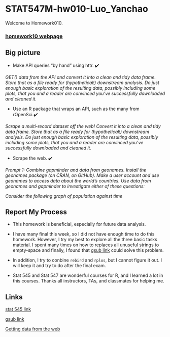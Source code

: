 
# STAT547M-hw010-Luo_Yanchao

Welcome to  Homework010.

### [homework10 webpage](http://www.imdb.com/title/tt0145487/?ref_=nv_sr_3)

## Big picture

+ Make API queries “by hand” using httr. :heavy_check_mark:

*GET() data from the API and convert it into a clean and tidy data frame. Store that as a file ready for (hypothetical!) downstream analysis. Do just enough basic exploration of the resulting data, possibly including some plots, that you and a reader are convinced you’ve successfully downloaded and cleaned it.*

+ Use an R package that wraps an API, such as the many from rOpenSci.:heavy_check_mark:

*Scrape a multi-record dataset off the web! Convert it into a clean and tidy data frame. Store that as a file ready for (hypothetical!) downstream analysis. Do just enough basic exploration of the resulting data, possibly including some plots, that you and a reader are convinced you’ve successfully downloaded and cleaned it.*

+ Scrape the web. :heavy_check_mark:

*Prompt 1: Combine gapminder and data from geonames. Install the geonames package (on CRAN, on GitHub). Make a user account and use geonames to access data about the world’s countries. Use data from geonames and gapminder to investigate either of these questions:*

*Consider the following graph of population against time*

## Report My Process

+ This homework is beneficial, especially for future data analysis.

+ I have many final this week, so I did not have enough time to do this homework. However, I try my best to explore all the three basic tasks material. I spent many times on how to replaces all unuseful strings to empty-space and finally, I found that [gsub link](http://www.endmemo.com/program/R/gsub.php) could solve this problem.

+ In addition, I try to conbine `rebird` and `rplos`, but I cannot figure it out. I will keep it and try to do after the final exam.

+ Stat 545 and Stat 547 are wonderful courses for R, and I learned a lot in this courses. Thanks all instructors, TAs, and classmates for helping me.

## Links

[stat 545 link](http://stat545.com/111Scraping_Workthrough.html)

[gsub link](http://www.endmemo.com/program/R/gsub.php)

[Getting data from the web](http://cfss.uchicago.edu/webdata001_api.html)